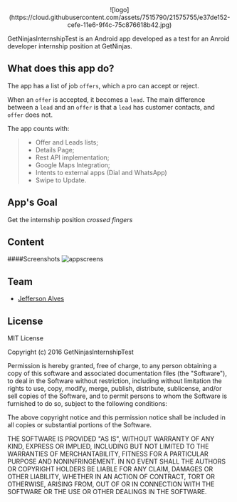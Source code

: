 <center>
![logo](https://cloud.githubusercontent.com/assets/7515790/21575755/e37de152-cefe-11e6-9f4c-75c876618b42.jpg)
</center>

GetNinjasInternshipTest is an Android app developed as a test for an Anroid developer internship position at GetNinjas.


What does this app do?
-------------
The app has a list of job `offers`, which a pro can accept or reject.

When an `offer` is accepted, it becomes a `lead`. The main difference between a `lead` and an `offer` is that a `lead` has customer contacts, and `offer` does not.

The app counts with:
> - Offer and Leads lists;
> - Details Page;
> - Rest API implementation;
> - Google Maps Integration;
> - Intents to external apps (Dial and WhatsApp)
> - Swipe to Update.

App's Goal
-------------
Get the internship position *crossed fingers*


Content
-------------
####Screenshots
![appscreens](https://cloud.githubusercontent.com/assets/7515790/21575829/b49cd764-cf01-11e6-9959-0138651c236e.png)


Team
-------------
- [Jefferson Alves](https://www.linkedin.com/in/jeffersonalvess)



License
-------------
MIT License

Copyright (c) 2016 GetNinjasInternshipTest

Permission is hereby granted, free of charge, to any person obtaining a copy
of this software and associated documentation files (the "Software"), to deal
in the Software without restriction, including without limitation the rights
to use, copy, modify, merge, publish, distribute, sublicense, and/or sell
copies of the Software, and to permit persons to whom the Software is
furnished to do so, subject to the following conditions:

The above copyright notice and this permission notice shall be included in all
copies or substantial portions of the Software.

THE SOFTWARE IS PROVIDED "AS IS", WITHOUT WARRANTY OF ANY KIND, EXPRESS OR
IMPLIED, INCLUDING BUT NOT LIMITED TO THE WARRANTIES OF MERCHANTABILITY,
FITNESS FOR A PARTICULAR PURPOSE AND NONINFRINGEMENT. IN NO EVENT SHALL THE
AUTHORS OR COPYRIGHT HOLDERS BE LIABLE FOR ANY CLAIM, DAMAGES OR OTHER
LIABILITY, WHETHER IN AN ACTION OF CONTRACT, TORT OR OTHERWISE, ARISING FROM,
OUT OF OR IN CONNECTION WITH THE SOFTWARE OR THE USE OR OTHER DEALINGS IN THE
SOFTWARE.

